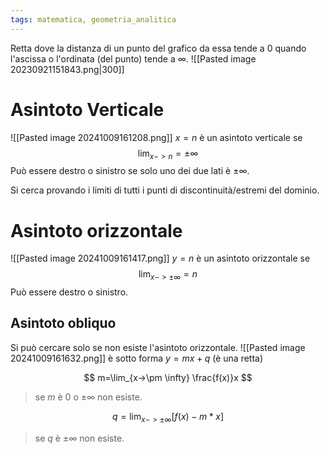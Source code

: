 ```yaml
---
tags: matematica, geometria_analitica
---
```

Retta dove la distanza di un punto del grafico da essa tende a 0 quando l'ascissa o l'ordinata (del punto) tende a $\infty$.
![[Pasted image 20230921151843.png|300]]

# Asintoto Verticale
![[Pasted image 20241009161208.png]]
$x=n$ è un asintoto verticale se
$$\lim_{x->n}=\pm \infty$$
Può essere destro o sinistro se solo uno dei due lati è $\pm \infty$.

Si cerca provando i limiti di tutti i punti di discontinuità/estremi del dominio.
# Asintoto orizzontale
![[Pasted image 20241009161417.png]]
$y=n$ è un asintoto orizzontale se
$$
\lim_{x->\pm \infty} =n
$$
Può essere destro o sinistro.
## Asintoto obliquo
Si può cercare solo se non esiste l'asintoto orizzontale.
![[Pasted image 20241009161632.png]]
è sotto forma $y=mx+q$ (è una retta)

$$
m=\lim_{x->\pm \infty} \frac{f(x)}x
$$
>se $m$ è $0$ o $\pm \infty$ non esiste.

$$
q=\lim_{x->\pm \infty} [f(x)-m*x]
$$
>se $q$ è $\pm \infty$ non esiste.